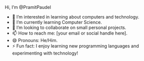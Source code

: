 Hi, I’m @PramitPaudel
- 👀 I’m interested in learning about computers and technology.
- 🌱 I’m currently learning Computer Science.
- 💞️ I’m looking to collaborate on small personal projects.
- 📫 How to reach me: [your email or social handle here].
- 😄 Pronouns: He/Him.
- ⚡ Fun fact: I enjoy learning new programming languages and experimenting with technology!
